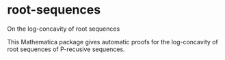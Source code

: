 # root-sequences
On the log-concavity of root sequences

This Mathematica package gives automatic proofs for the log-concavity of root sequences of P-recusive sequences.
